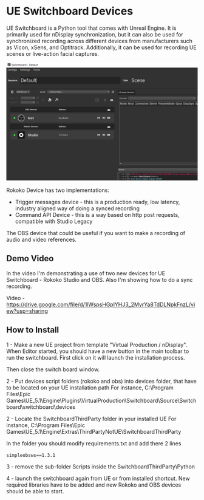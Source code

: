 # UE Switchboard Devices

UE Switchboard is a Python tool that comes with Unreal Engine. It is primarily used for nDisplay synchronization, but it can also be used for synchronized recording across different devices from manufacturers such as Vicon, xSens, and Optitrack. Additionally, it can be used for recording UE scenes or live-action facial captures.

![ue switchboard with devices](https://github.com/Rokoko/UE-Switchboard-Devices/blob/main/images/image.png)

Rokoko Device has two implementations:
- Trigger messages device - this is a production ready, low latency, industry aligned way of doing a synced recording
- Command API Device - this is a way based on http post requests, compatible with Studio Legacy
  
The OBS device that could be useful if you want to make a recording of audio and video references.

## Demo Video
In the video I'm demonstrating a use of two new devices for UE Switchboard - Rokoko Studio and OBS. Also I'm showing how to do a sync recording.


Video - https://drive.google.com/file/d/1lWspsHGplYHJ3_2MyrYa8TdDLNpkFnzL/view?usp=sharing

## How to Install

1 - Make a new UE project from template "Virtual Production / nDisplay". When Editor started, you should have a new button in the main toolbar to run the switchboard. First click on it will launch the installation process.

Then close the switch board window.

2 - Put devices script folders (rokoko and obs) into devices folder, that have to be located on your UE installation path
For instance, C:\Program Files\Epic Games\UE_5.1\Engine\Plugins\VirtualProduction\Switchboard\Source\Switchboard\switchboard\devices

2 - Locate the SwitchboardThirdParty folder in your installed UE
For instance, C:\Program Files\Epic Games\UE_5.1\Engine\Extras\ThirdPartyNotUE\SwitchboardThirdParty

In the folder you should modify requirements.txt and add there 2 lines
```
simpleobsws==1.3.1
```

3 - remove the sub-folder Scripts inside the SwitchboardThirdParty\Python

4 - launch the switchboard again from UE or from installed shortcut. New required libraries have to be added and new Rokoko and OBS devices should be able to start.
